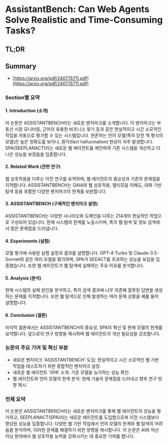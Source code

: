 # AssistantBench: Can Web Agents Solve Realistic and Time-Consuming Tasks?
## TL;DR
## Summary
- [https://arxiv.org/pdf/2407.15711.pdf](https://arxiv.org/pdf/2407.15711.pdf)

### Section별 요약

#### 1. Introduction (소개)
이 논문은 ASSISTANTBENCH라는 새로운 벤치마크를 소개합니다. 이 벤치마크는 부동산 시장 모니터링, 근처의 유용한 비즈니스 찾기 등과 같은 현실적이고 시간 소모적인 작업을 자동으로 평가할 수 있는 시스템입니다. 현존하는 언어 모델(특히 닫힌 책 형식의 모델)은 높은 정확도를 보이나, 환각(fact hallucination) 현상이 자주 발생합니다. SPA(SEEPLANACT)라는 새로운 웹 에이전트를 제안하여 기존 시스템을 개선하고 더 나은 성능을 보였음을 입증합니다.

#### 2. Related Work (관련 연구)
웹 상호작용을 다루는 이전 연구를 요약하며, 웹 에이전트의 중요성과 기존의 문제점을 지적합니다. ASSISTANTBENCH는 GAIA와 웹 상호작용, 멀티모달 이해도, 대화 기반 탐색 등을 포함한 다양한 벤치마크의 한계를 보완합니다.

#### 3. ASSISTANTBENCH (구체적인 벤치마크 설명)
ASSISTANTBENCH는 다양한 시나리오와 도메인을 다루는 214개의 현실적인 작업으로 구성되어 있습니다. 현재 시스템의 한계를 노출시키며, 특히 웹 탐색 및 정보 검색에서 많은 문제점을 드러냅니다.

#### 4. Experiments (실험)
모델 평가에 사용된 실험 설정과 결과를 설명합니다. GPT-4-Turbo 및 Claude-3.5-Sonnet와 같은 여러 모델을 평가하며, SPA가 SEEACT를 초과하는 성능을 보임을 입증했습니다. 또한 웹 에이전트가 웹 탐색에 실패하는 주요 이유를 분석합니다.

#### 5. Analysis (분석)
현재 시스템의 실패 원인을 분석하고, 특히 검색 결과에 너무 의존해 잘못된 답변을 생성하는 문제를 지적합니다. 또한 웹 탐색으로 인해 발생하는 여러 문제 상황을 예를 들어 설명합니다.

#### 6. Conclusion (결론)
마지막 결론에서는 ASSISTANTBENCH의 중요성, SPA의 혁신 및 현재 모델의 한계를 요약합니다. 앞으로의 연구 방향을 제시하며 웹 에이전트의 개선 필요성을 강조합니다.

### 논문의 주요 기여 및 혁신 부분
- 새로운 벤치마크 'ASSISTANTBENCH' 도입: 현실적이고 시간 소모적인 웹 기반 작업을 테스트하기 위한 종합적인 벤치마크 설정.
- 새로운 웹 에이전트 'SPA' 소개: 기존 모델을 능가하는 성능 확인.
- 웹 에이전트와 언어 모델의 한계 분석: 현재 기술의 문제점을 드러내고 향후 연구 방향 제시.

### 전체 요약
이 논문은 ASSISTANTBENCH라는 새로운 벤치마크를 통해 웹 에이전트의 성능을 평가하고, SEEPLANACT(SPA)라는 새로운 에이전트를 도입함으로써 이전 시스템보다 향상된 성능을 입증합니다. 다양한 웹 기반 작업에서 언어 모델의 한계와 웹 탐색의 어려움을 분석하며, 이러한 문제를 해결하기 위한 방향을 제시합니다. 이 논문은 AI와 머신 러닝 분야에서 웹 상호작용 능력을 강화시키는 데 중요한 기여를 합니다.